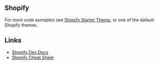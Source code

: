 ## Shopify
For more code exmaples see [Shopify Starter Theme](https://github.com/Shopify/starter-theme/tree/master/src), or one of the dafault Shopify themes.

## Links
- [Shopify Dev Docs](https://shopify.dev/docs)
- [Shopify Cheat Sheet](https://www.shopify.com/partners/shopify-cheat-sheet)
